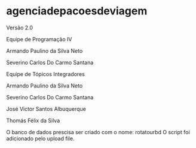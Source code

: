 # agenciadepacoesdeviagem
Versão 2.0

Equipe de Programação IV


Armando Paulino da Silva Neto

Severino Carlos Do Carmo Santana



Equipe de Tópicos Integradores


Armando Paulino da Silva Neto

Severino Carlos Do Carmo Santana

José Victor Santos Albuquerque

Thomás Félix da Silva

O banco de dados prescisa ser criado com o nome: rotatourbd
O script foi adicionado pelo upload file.
